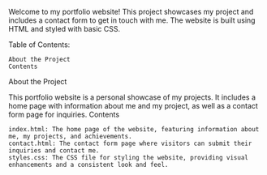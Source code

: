Welcome to my portfolio website! This project showcases my project and includes a contact form to get in touch with me. The website is built using HTML and styled with basic CSS.

Table of Contents:

    About the Project
    Contents


About the Project

This portfolio website is a personal showcase of my projects. It includes a home page with information about me and my project, as well as a contact form page for inquiries.
Contents

    index.html: The home page of the website, featuring information about me, my projects, and achievements.
    contact.html: The contact form page where visitors can submit their inquiries and contact me.
    styles.css: The CSS file for styling the website, providing visual enhancements and a consistent look and feel.


